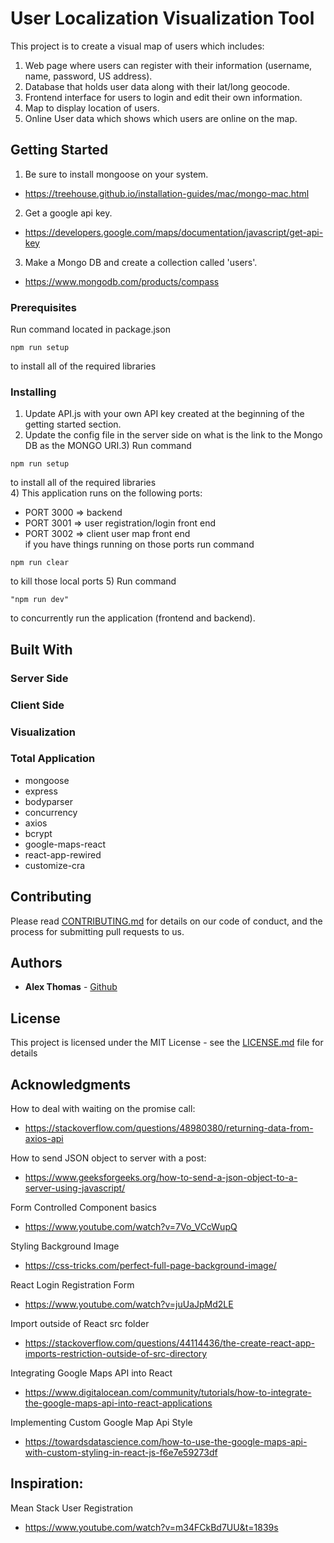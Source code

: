 # User Localization Visualization Tool

This project is to create a visual map of users which includes:
1) Web page where users can register with their information (username, name, password, US address).
2) Database that holds user data along with their lat/long geocode.
3) Frontend interface for users to login and edit their own information.
4) Map to display location of users.
5) Online User data which shows which users are online on the map.

## Getting Started

1) Be sure to install mongoose on your system.
* https://treehouse.github.io/installation-guides/mac/mongo-mac.html
2) Get a google api key.
* https://developers.google.com/maps/documentation/javascript/get-api-key
3) Make a Mongo DB and create a collection called 'users'.
* https://www.mongodb.com/products/compass

### Prerequisites

Run command located in package.json 
```
npm run setup
```
to install all of the required libraries

### Installing

1) Update API.js with your own API key created at the beginning of the getting started section.
2) Update the config file in the server side on what is the link to the Mongo DB as the MONGO URI.3) Run command 
```
npm run setup
```
to install all of the required libraries<br/>
4) This application runs on the following ports: <br/>
- PORT 3000 => backend <br/>
- PORT 3001 => user registration/login front end <br/>
- PORT 3002 => client user map front end <br/>
if you have things running on those ports run command <br/>

```
npm run clear
```

to kill those local ports
5) Run command 
```
"npm run dev" 
```
to concurrently run the application (frontend and backend).

## Built With

### Server Side

### Client Side

### Visualization

### Total Application 
* mongoose
* express
* bodyparser
* concurrency
* axios
* bcrypt
* google-maps-react
* react-app-rewired
* customize-cra



## Contributing

Please read [CONTRIBUTING.md](https://github.com/athom031/UserRegLatLong/blob/master/CONTRIBUTING.md) for details on our code of conduct, and the process for submitting pull requests to us.

## Authors

* **Alex Thomas** - [Github](https://github.com/athom031)


## License

This project is licensed under the MIT License - see the [LICENSE.md](https://github.com/athom031/UserRegLatLong/blob/master/LICENSE.md) file for details

## Acknowledgments
How to deal with waiting on the promise call:
* https://stackoverflow.com/questions/48980380/returning-data-from-axios-api

How to send JSON object to server with a post:
* https://www.geeksforgeeks.org/how-to-send-a-json-object-to-a-server-using-javascript/

Form Controlled Component basics
* https://www.youtube.com/watch?v=7Vo_VCcWupQ

Styling Background Image 
* https://css-tricks.com/perfect-full-page-background-image/

React Login Registration Form
* https://www.youtube.com/watch?v=juUaJpMd2LE

Import outside of React src folder
* https://stackoverflow.com/questions/44114436/the-create-react-app-imports-restriction-outside-of-src-directory

Integrating Google Maps API into React
* https://www.digitalocean.com/community/tutorials/how-to-integrate-the-google-maps-api-into-react-applications

Implementing Custom Google Map Api Style
* https://towardsdatascience.com/how-to-use-the-google-maps-api-with-custom-styling-in-react-js-f6e7e59273df


## Inspiration: 
Mean Stack User Registration
* https://www.youtube.com/watch?v=m34FCkBd7UU&t=1839s